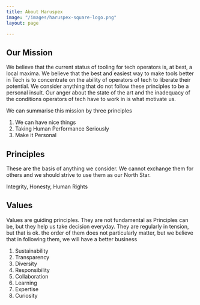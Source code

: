 ```yaml
---
title: About Haruspex
image: "/images/haruspex-square-logo.png"
layout: page

---
```

## Our Mission

We believe that the current status of tooling for tech operators is, at best,  a local maxima. We believe that the best and easiest way to make tools better in Tech is to concentrate on the ability of operators of tech to liberate their potential. We consider anything that do not follow these principles to be a personal insult. Our anger about the state of the art and the inadequacy of the conditions operators of tech have to work in is what motivate us.

We can summarise this mission by three principles

1. We can have nice things
2. Taking Human Performance Seriously
3. Make it Personal

## Principles

These are the basis of anything we consider. We cannot exchange them for others and we should strive to use them as our North Star.

Integrity, Honesty, Human Rights

## Values

Values are guiding principles. They are not fundamental as Principles can be, but they help us take decision everyday. They are regularly in tension, but that is ok. the order of them does not particularly matter, but we believe that in following them, we will have a better business

1. Sustainability
2. Transparency
3. Diversity
4. Responsibility
5. Collaboration
6. Learning
7. Expertise
8. Curiosity